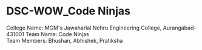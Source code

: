 # DSC-WOW_Code Ninjas
College Name: MGM's Jawaharlal Nehru Engineering College, Aurangabad-431001 
              Team Name: Code Ninjas  
Team Members: Bhushan, Abhishek, Pratiksha
